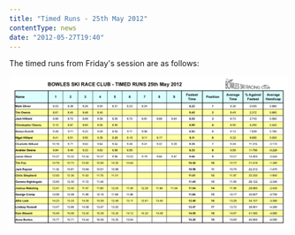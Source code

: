 ```yaml
---
title: "Timed Runs - 25th May 2012"
contentType: news
date: "2012-05-27T19:40"
---
```


The timed runs from Friday's session are as follows:

![results](Bowles-Timed-Runs-25-05-2012.jpg)
